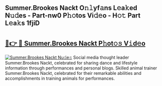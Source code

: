## Summer.Brookes Nackt O𝚗𝚕yf𝚊ns L𝚎a𝚔ed N𝚞𝚍es - Part-nw0 P𝚑𝚘tos Vi𝚍𝚎o - H𝚘𝚝 Part L𝚎a𝚔s 1fjiD

# <h2><a href="http://kf17n8.oniu.top/?m=Summer.Brookes+Nackt">🔗👉 🔴 Summer.Brookes Nackt P𝚑ot𝚘𝚜 V𝚒d𝚎o</a></h2>

[![Summer.Brookes Nackt Nu𝚍e𝚜](https://i.imgur.com/0qMVB7G.gif)](http://kf17n8.oniu.top/?m=Summer.Brookes+Nackt)
Social media thought leader Summer.Brookes Nackt, celebrated for sharing dance and lifestyle information through performances and personal blogs. Skilled animal trainer Summer.Brookes Nackt, celebrated for their remarkable abilities and accomplishments in training animals for performances.  
